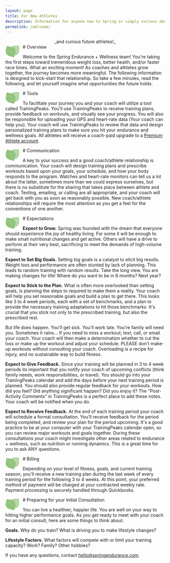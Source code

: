 ```yaml
---
layout: page
title: For New Athletes
description: Information for anyone new to Spring or simply curious about personalized run coaching!
permalink: /welcome/
---
```


<div style="text-align: center;" markdown="1">
_and curious future athletes!_
</div>

<img src="/assets/logo.png" style="display: inline; float: left; height: 45px; padding-right: 10px;" />
# Overview

Welcome to the Spring Endurance + Wellness team! You're taking the first steps toward tremendous weight loss, better health, and/or faster race times. What an exciting moment! As coaches and athletes grow together, the journey becomes more meaningful. The following information is designed to kick-start that relationship. So take a few minutes, read the following, and let yourself imagine what opportunities the future holds.

<img src="/assets/logo.png" style="display: inline; float: left; height: 45px; padding-right: 10px;" />
# Tools

To facilitate your journey you and your coach will utilize a tool called TrainingPeaks.
You'll use TrainingPeaks to receive training plans, provide feedback on workouts, and visually see your progress. You will also be responsible for uploading your GPS and heart-rate data (Your coach can help you).
Your coach will use TrainingPeaks to review that data and design personalized training plans to make sure you hit your endurance and wellness goals.
All athletes will receive a coach-paid upgrade to a [Premium Athlete account](https://help.trainingpeaks.com/hc/en-us/articles/204074014-Basic-vs-Premium-Athlete-Account-for-Athletes).

<img src="/assets/logo.png" style="display: inline; float: left; height: 45px; padding-right: 10px;" />
# Communication

A key to your success and a good coach/athlete relationship is communication. Your coach will design training plans and prescribe workouts based upon your goals, your schedule, and how your body responds to the program. Watches and heart-rate monitors can tell us a lot about the latter, sometimes more than we could express ourselves, but there is no substitute for the sharing that takes place between athlete and coach.
Texting, emailing, or calling are all appropriate, and your coach will get back with you as soon as reasonably possible.
New coach/athlete relationships will require the most attention as you get a feel for the conventions of one another.

<img src="/assets/logo.png" style="display: inline; float: left; height: 45px; padding-right: 10px;" />
# Expectations

**Expect to Grow.** Spring was founded with the dream that everyone should experience the joy of healthy living. For some it will be enough to make small nutritional changes and get active. Others will have a drive to perform at their very best, sacrificing to meet the demands of high-volume training.

**Expect to Set Big Goals.** Setting big goals is a catalyst to elicit big results. Weight loss and performance are often stunted by lack of planning. This leads to random training with random results. Take the long view. You are making changes for life! Where do you want to be in 6 months? Next year?

**Expect to Stick to the Plan.** What is often more overlooked than setting goals, is planning the steps to required to make them a reality. Your coach will help you set reasonable goals and build a plan to get there. This looks like 3 to 4 week periods, each with a set of benchmarks, and a plan to provide the necessary training adaptations to hit those benchmarks. It's crucial that you stick not only to the prescribed training, but also the prescribed rest.

But life does happen. You'll get sick. You'll work late. You're family will need you. Sometimes it rains... If you need to miss a workout, text, call, or email your coach. Your coach will then make a determination whether to cut the loss or make up the workout and adjust your schedule. PLEASE don't make-up workouts without consulting your coach. Overloading is a recipe for injury, and no sustainable way to build fitness.

**Expect to Give Feedback.** Since your training will be planned in 3 to 4 week periods its important that you notify your coach of upcoming conflicts (think family needs, work responsibilities, or travel). You should go into your TrainingPeaks calendar and add the days before your next training period is planned.
You should also provide regular feedback for your workouts. How did you feel? Did anything significant happen? Did you enjoy it? The "Post-Activity Comments" in TrainingPeaks is a perfect place to add these notes. Your coach will be notified when you do.

**Expect to Receive Feedback.**
At the end of each training period your coach will schedule a formal consultation. You'll receive feedback for the period being completed, and review your plan for the period upcoming. It's a good practice to be at your computer with your TrainingPeaks calendar open, so you can review major workouts and goals together. During these consultations your coach might investigate other areas related to endurance + wellness, such as nutrition or running dynamics. This is a great time for you to ask ANY questions.

<img src="/assets/logo.png" style="display: inline; float: left; height: 45px; padding-right: 10px;" />
# Billing

Depending on your level of fitness, goals, and current training season, you'll receive a new training plan during the last week of every training period for the following 3 to 4 weeks. At this point, your preferred method of payment will be charged at your contracted weekly rate. Payment processing is securely handled through Quickbooks.

<img src="/assets/logo.png" style="display: inline; float: left; height: 45px; padding-right: 10px;" />
# Preparing for your Initial Consultation

You can live a healthier, happier life. You are well on your way to hitting higher performance goals. As you get ready to meet with your coach for an initial consult, here are some things to think about.

**Goals.** Why do you train? What is driving you to make lifestyle changes?

**Lifestyle Factors.** What factors will compete with or limit your training capacity? Work? Family? Other hobbies?

If you have any questions, contact [hello@springendurance.com](mailto:hello@springendurance.com).
